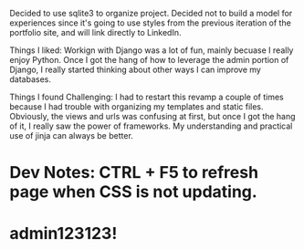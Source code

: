Decided to use sqlite3 to organize project.
Decided not to build a model for experiences since it's going to use styles from the previous iteration of the portfolio site, and will link directly to LinkedIn.



Things I liked:
Workign with Django was a lot of fun, mainly becuase I really enjoy Python.
Once I got the hang of how to leverage the admin portion of Django, I really started thinking about other ways I can improve my databases.

Things I found Challenging:
I had to restart this revamp a couple of times because I had trouble with organizing my templates and static files.
Obviously, the views and urls was confusing at first, but once I got the hang of it, I really saw the power of frameworks.
My understanding and practical use of jinja can always be better.



Dev Notes:
CTRL + F5 to refresh page when CSS is not updating.
============
admin123123!
============